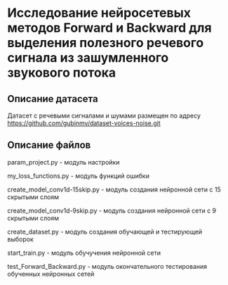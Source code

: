 # Исследование нейросетевых методов Forward и Backward для выделения полезного речевого сигнала из зашумленного звукового потока

## Описание датасета
Датасет с речевыми сигналами и шумами размещен по адресу https://github.com/gubinmv/dataset-voices-noise.git

## Описание файлов
param_project.py - модуль настройки

my_loss_functions.py - модуль функций ошибки

create_model_conv1d-15skip.py - модуль создания нейронной сети с 15 скрытыми слоям

create_model_conv1d-9skip.py - модуль создания нейронной сети с 9 скрытыми слоям

create_dataset.py - модуль создания обучающей и тестирующей выборок

start_train.py - модуль обучучения нейронной сети

test_Forward_Backward.py - модуль окончательного тестирования обученных нейронных сетей

